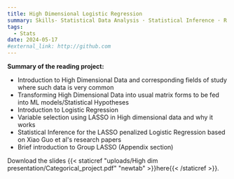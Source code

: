 ```yaml
---
title: High Dimensional Logistic Regression
summary: Skills- Statistical Data Analysis · Statistical Inference · R programming · R (Programming Language) · Machine Learning · Statistical Modeling
tags:
  - Stats
date: 2024-05-17
#external_link: http://github.com
---
```

**Summary of the reading project:**
  - Introduction to High Dimensional Data and corresponding fields of study where such data is very common
  - Transforming High Dimensional Data into usual matrix forms to be fed into ML models/Statistical Hypotheses
  - Introduction to Logistic Regression
  - Variable selection using LASSO in High dimensional data and why it works
  - Statistical Inference for the LASSO penalized Logistic Regression based on Xiao Guo et al's research papers
  - Brief introduction to Group LASSO (Appendix section)


Download the slides {{< staticref "uploads/High dim presentation/Categorical_project.pdf" "newtab" >}}here{{< /staticref >}}.